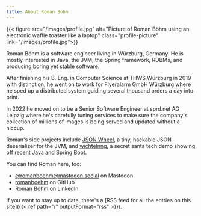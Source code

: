 ```yaml
---
title: About Roman Böhm
---
```


{{< figure src="/images/profile.jpg" alt="Picture of Roman Böhm using an electronic waffle toaster like a laptop" class="profile-picture" link="/images/profile.jpg">}}

Roman Böhm is a software engineer living in Würzburg, Germany. He is mostly interested in Java, the JVM, the Spring framework, RDBMs, and producing boring yet stable software.

After finishing his B. Eng. in Computer Science at THWS Würzburg in 2019 with distinction, he went on to work for Flyeralarm GmbH Würzburg where he sped up a distributed system guiding several thousand orders a day into print.

In 2022 he moved on to be a Senior Software Engineer at sprd.net AG Leipzig where he's carefully tuning services to make sure the company's collection of millions of images is being served and updated without a hiccup.

Roman's side projects include [JSON Wheel](https://github.com/romanboehm/jsonwheel), a tiny, hackable JSON deserializer for the JVM, and [wichtelnng](https://github.com/romanboehm/wichtelnng), a secret santa tech demo showing off recent Java and Spring Boot.

You can find Roman here, too:

- [@romanboehm@mastodon.social](https://mastodon.social/@romanboehm) on Mastodon
- [romanboehm](https://github.com/romanboehm) on GitHub
- [Roman Böhm](https://www.linkedin.com/in/🖥%EF%B8%8F-roman-böhm-837946175/) on LinkedIn

If you want to stay up to date, there's a [RSS feed for all the entries on this site]({{< ref path="/" outputFormat="rss" >}}).
